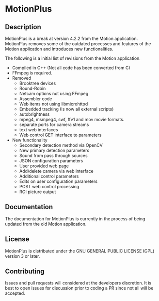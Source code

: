 MotionPlus
=============

## Description

MotionPlus is a break at version 4.2.2 from the Motion application.  MotionPlus removes
some of the outdated processes and features of the Motion application and introduces new
functionalities.

The following is a initial list of revisions from the Motion application.
- Compiled in C++ (Not all code has been converted from C)
- FFmpeg is required.
- Removed
    - Brooktree devices
    - Round-Robin
    - Netcam options not using FFmpeg
    - Assembler code
    - Web items not using libmicrohttpd
    - Embedded tracking (Is now all external scripts)
    - autobrightness
    - mpeg4, msmpeg4, swf, ffv1 and mov movie formats.
    - separate ports for camera streams
    - text web interfaces
    - Web control GET interface to parameters
- New functionality
    - Secondary detection method via OpenCV
    - New primary detection parameters
    - Sound from pass through sources
    - JSON configuration parameters
    - User provided web page
    - Add/delete camera via web interface
    - Additional control parameters
    - Edits on user configuration parameters
    - POST web control processing
    - ROI picture output

## Documentation

The documentation for MotionPlus is currently in the process of being updated from the old
Motion application.

## License

MotionPlus is distributed under the GNU GENERAL PUBLIC LICENSE (GPL) version 3 or later.

## Contributing

Issues and pull requests will considered at the developers discretion.  It is best to open issues for discussion prior to coding a PR since not all will be accepted.


